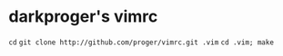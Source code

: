 darkproger's vimrc
==================

`cd`
`git clone http://github.com/proger/vimrc.git .vim`
`cd .vim; make`
